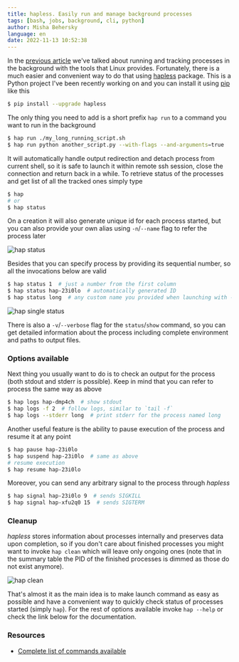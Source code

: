 ```yaml
---
title: hapless. Easily run and manage background processes
tags: [bash, jobs, background, cli, python]
author: Misha Behersky
language: en
date: 2022-11-13 10:52:38
---
```


In the [previous article](run-processes-in-background) we've talked about running and tracking processes in the background with the tools that Linux provides. Fortunately, there is a much easier and convenient way to do that using [hapless](https://pypi.org/project/hapless/) package. This is a Python project I've been recently working on and you can install it using [pip](https://pip.pypa.io/en/stable/) like this

```bash
$ pip install --upgrade hapless
```

The only thing you need to add is a short prefix `hap run` to a command you want to run in the background

```bash
$ hap run ./my_long_running_script.sh
$ hap run python another_script.py --with-flags --and-arguments=true
```

It will automatically handle output redirection and detach process from current shell, so it is safe to launch it within remote ssh session, close the connection and return back in a while. To retrieve status of the processes and get list of all the tracked ones simply type

```bash
$ hap
# or
$ hap status
```

On a creation it will also generate unique id for each process started, but you can also provide your own alias using `-n`/`--name` flag to refer the process later

![hap status](/images/hap_status.png)

Besides that you can specify process by providing its sequential number, so all the invocations below are valid

```bash
$ hap status 1  # just a number from the first column
$ hap status hap-23i0lo  # automatically generated ID
$ hap status long  # any custom name you provided when launching with -n flag
```

![hap single status](/images/hap_status_hap.png)

There is also a `-v`/`--verbose` flag for the `status`/`show` command, so you can get detailed information about the process including complete environment and paths to output files.

### Options available

Next thing you usually want to do is to check an output for the process (both stdout and stderr is possible). Keep in mind that you can refer to process the same way as above

```bash
$ hap logs hap-dmp4ch  # show stdout
$ hap logs -f 2  # follow logs, similar to `tail -f`
$ hap logs --stderr long  # print stderr for the process named long
```

Another useful feature is the ability to pause execution of the process and resume it at any point

```bash
$ hap pause hap-23i0lo
$ hap suspend hap-23i0lo  # same as above
# resume execution
$ hap resume hap-23i0lo
```

Moreover, you can send any arbitrary signal to the process through *hapless*

```bash
$ hap signal hap-23i0lo 9  # sends SIGKILL
$ hap signal hap-xfu2q0 15  # sends SIGTERM
```

### Cleanup

*hapless* stores information about processes internally and preserves data upon completion, so if you don't care about finished processes you might want to invoke `hap clean` which will leave only ongoing ones (note that in the summary table the PID of the finished processes is dimmed as those do not exist anymore).

![hap clean](/images/hap_clean.png)

That's almost it as the main idea is to make launch command as easy as possible and have a convenient way to quickly check status of processes started (simply `hap`). For the rest of options available invoke `hap --help` or check the link below for the documentation.

### Resources

* [Complete list of commands available](https://github.com/bmwant/hapless/blob/main/USAGE.md)

